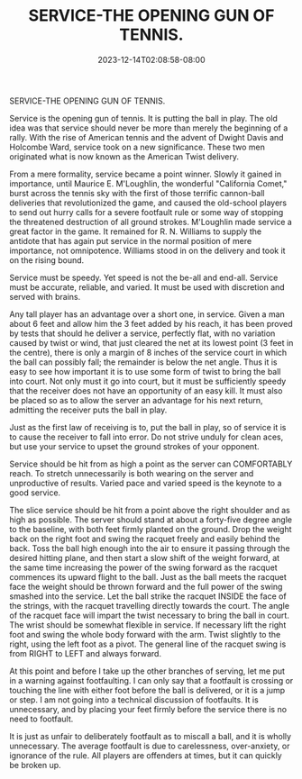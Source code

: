 ﻿---
title: "SERVICE-THE OPENING GUN OF TENNIS."
date: 2023-12-14T02:08:58-08:00
description: "Sports Tips for Web Success"
featured_image: "/images/Sports.jpg"
tags: ["Sports"]
---

SERVICE-THE OPENING GUN OF TENNIS. 

Service is the opening gun of tennis. It is putting the ball in play. The old idea was that service should never be more than merely the beginning of a rally. With the rise of American tennis and the advent of Dwight Davis and Holcombe Ward, service took on a new significance. These two men originated what is now known as the American Twist delivery. 

From a mere formality, service became a point winner. Slowly it gained in importance, until Maurice E. M'Loughlin, the wonderful "California Comet," burst across the tennis sky with the first of those terrific cannon-ball deliveries that revolutionized the game, and caused the old-school players to send out hurry calls for a severe footfault rule or some way of stopping the threatened destruction of all ground strokes. M'Loughlin made service a great factor in the game. It remained for R. N. Williams to supply the antidote that has again put service in the normal position of mere importance, not omnipotence. Williams stood in on the delivery and took it on the rising bound. 

Service must be speedy. Yet speed is not the be-all and end-all. Service must be accurate, reliable, and varied. It must be used with discretion and served with brains.  

Any tall player has an advantage over a short one, in service. Given a man about 6 feet and allow him the 3 feet added by his reach, it has been proved by tests that should he deliver a service, perfectly flat, with no variation caused by twist or wind, that just cleared the net at its lowest point (3 feet in the centre), there is only a margin of 8 inches of the service court in which the ball can possibly fall; the remainder is below the net angle. Thus it is easy to see how important it is to use some form of twist to bring the ball into court. Not only must it go into court, but it must be sufficiently speedy that the receiver does not have an opportunity of an easy kill. It must also be placed so as to allow the server an advantage for his next return, admitting the receiver puts the ball in play. 

Just as the first law of receiving is to, put the ball in play, so of service it is to cause the receiver to fall into error. Do not strive unduly for clean aces, but use your service to upset the ground strokes of your opponent. 

Service should be hit from as high a point as the server can COMFORTABLY reach. To stretch unnecessarily is both wearing on the server and unproductive of results. Varied pace and varied  speed is the keynote to a good service. 

The slice service should be hit from a point above the right shoulder and as high as possible. The server should stand at about a forty-five degree angle to the baseline, with both feet firmly planted on the ground. Drop the weight back on the right foot and swing the racquet freely and easily behind the back. Toss the ball high enough into the air to ensure it passing through the desired hitting plane, and then start a slow shift of the weight forward, at the same time increasing the power of the swing forward as the racquet commences its upward flight to the ball. Just as the ball meets the racquet face the weight should be thrown forward and the full power of the swing smashed into the service. Let the ball strike the racquet INSIDE the face of the strings, with the racquet travelling directly towards the court. The angle of the racquet face will impart the twist necessary to bring the ball in court. The wrist should be somewhat flexible in service. If necessary lift the right foot and swing the whole body forward with the arm. Twist slightly to the right, using the left foot as a pivot. The general line of the racquet swing is from RIGHT to LEFT and always forward. 

At this point and before I take up the other branches of serving, let me put in a warning against footfaulting. I can only say that a footfault is crossing or touching the line with either foot before the ball is delivered, or it is a jump or step. I am not going into a technical discussion of footfaults. It is unnecessary, and by placing your feet firmly before the service there is no need to footfault. 

It is just as unfair to deliberately footfault as to miscall a ball, and it is wholly unnecessary. The average footfault is due to carelessness, over-anxiety, or ignorance of the rule. All players are offenders at times, but it can quickly be broken up.

